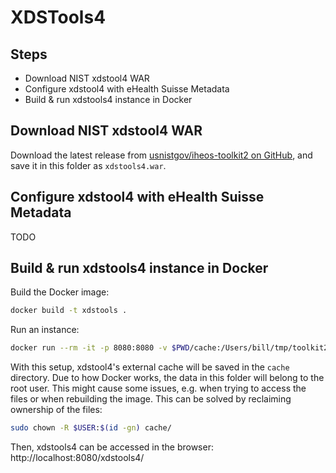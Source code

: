 # XDSTools4

## Steps
* Download NIST xdstool4 WAR
* Configure xdstool4 with eHealth Suisse Metadata
* Build & run xdstools4 instance in Docker

## Download NIST xdstool4 WAR
Download the latest release from [usnistgov/iheos-toolkit2 on GitHub](https://github.com/usnistgov/iheos-toolkit2/releases), and save it in this folder as `xdstools4.war`.

## Configure xdstool4 with eHealth Suisse Metadata
TODO

## Build & run xdstools4 instance in Docker

Build the Docker image:
```sh
docker build -t xdstools .
```

Run an instance:
```sh
docker run --rm -it -p 8080:8080 -v $PWD/cache:/Users/bill/tmp/toolkit2/ xdstools
```

With this setup, xdstool4's external cache will be saved in the `cache` directory. Due to how Docker works, the data in this folder will belong to the root user. This might cause some issues, e.g. when trying to access the files or when rebuilding the image. This can be solved by reclaiming ownership of the files:
```sh
sudo chown -R $USER:$(id -gn) cache/
```

Then, xdstools4 can be accessed in the browser: http://localhost:8080/xdstools4/
